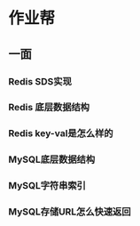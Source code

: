 # 作业帮

## 一面

### Redis SDS实现

### Redis 底层数据结构

### Redis key-val是怎么样的

### MySQL底层数据结构

### MySQL字符串索引

### MySQL存储URL怎么快速返回
